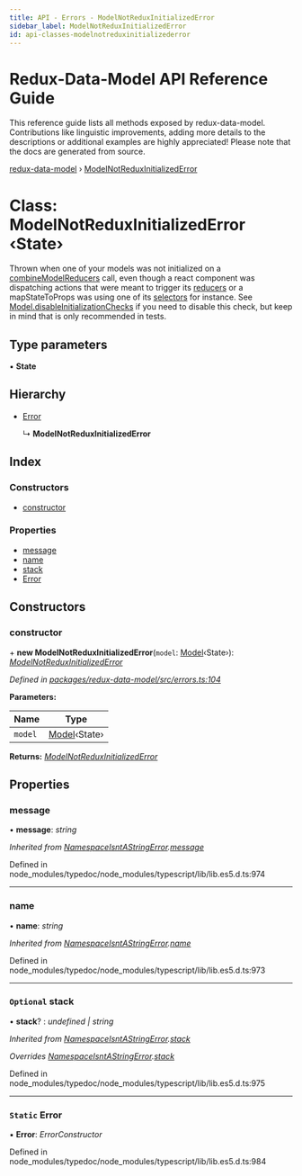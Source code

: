 ```yaml
---
title: API - Errors - ModelNotReduxInitializedError
sidebar_label: ModelNotReduxInitializedError
id: api-classes-modelnotreduxinitializederror
---
```


# Redux-Data-Model API Reference Guide

This reference guide lists all methods exposed by redux-data-model. Contributions like linguistic improvements, adding
more details to the descriptions or additional examples are highly appreciated! Please note that the docs are
generated from source.

[redux-data-model](../README.md) › [ModelNotReduxInitializedError](modelnotreduxinitializederror.md)

# Class: ModelNotReduxInitializedError ‹**State**›

Thrown when one of your models was not initialized on a [combineModelReducers](../README.md#combinemodelreducers) call, even though a react
component was dispatching actions that were meant to trigger its [reducers](../interfaces/modeloptions.md#optional-reducers) or a
mapStateToProps was using one of its [selectors](../interfaces/modeloptions.md#optional-selectors) for instance.
See [Model.disableInitializationChecks](model.md#static-disableinitializationchecks) if you need to disable this check,
but keep in mind that is only recommended in tests.

## Type parameters

▪ **State**

## Hierarchy

* [Error](namespaceisntastringerror.md#static-error)

  ↳ **ModelNotReduxInitializedError**

## Index

### Constructors

* [constructor](modelnotreduxinitializederror.md#constructor)

### Properties

* [message](modelnotreduxinitializederror.md#message)
* [name](modelnotreduxinitializederror.md#name)
* [stack](modelnotreduxinitializederror.md#optional-stack)
* [Error](modelnotreduxinitializederror.md#static-error)

## Constructors

###  constructor

\+ **new ModelNotReduxInitializedError**(`model`: [Model](model.md)‹State›): *[ModelNotReduxInitializedError](modelnotreduxinitializederror.md)*

*Defined in [packages/redux-data-model/src/errors.ts:104](https://github.com/kayak/redux-data-model/blob/6bdca53/packages/redux-data-model/src/errors.ts#L104)*

**Parameters:**

Name | Type |
------ | ------ |
`model` | [Model](model.md)‹State› |

**Returns:** *[ModelNotReduxInitializedError](modelnotreduxinitializederror.md)*

## Properties

###  message

• **message**: *string*

*Inherited from [NamespaceIsntAStringError](namespaceisntastringerror.md).[message](namespaceisntastringerror.md#message)*

Defined in node_modules/typedoc/node_modules/typescript/lib/lib.es5.d.ts:974

___

###  name

• **name**: *string*

*Inherited from [NamespaceIsntAStringError](namespaceisntastringerror.md).[name](namespaceisntastringerror.md#name)*

Defined in node_modules/typedoc/node_modules/typescript/lib/lib.es5.d.ts:973

___

### `Optional` stack

• **stack**? : *undefined | string*

*Inherited from [NamespaceIsntAStringError](namespaceisntastringerror.md).[stack](namespaceisntastringerror.md#optional-stack)*

*Overrides [NamespaceIsntAStringError](namespaceisntastringerror.md).[stack](namespaceisntastringerror.md#optional-stack)*

Defined in node_modules/typedoc/node_modules/typescript/lib/lib.es5.d.ts:975

___

### `Static` Error

▪ **Error**: *ErrorConstructor*

Defined in node_modules/typedoc/node_modules/typescript/lib/lib.es5.d.ts:984
